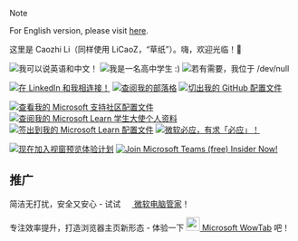 > [!NOTE]
> 
> For English version, please visit [here](./README.md).

这里是 Caozhi Li（同样使用 LiCaoZ，“草纸”）。嗨，欢迎光临！👋

![我可以说英语和中文！](https://img.shields.io/badge/英语/中文-blue?style=flat-square&label=语言) ![我是一名高中学生 :)](https://img.shields.io/badge/高中_[三年级]-purple?style=flat-square&label=教育阶段) ![若有需要，我位于 /dev/null](https://img.shields.io/badge//dev/null-white?style=flat-square&label=位置)

[![在 LinkedIn 和我相连接！](https://img.shields.io/badge/LinkedIn-%230A66C2?style=for-the-badge&logo=linkedin)](https://www.linkedin.com/in/caozhi-li/) [![查阅我的部落格](https://img.shields.io/badge/博客_[仅中文]-gray?style=for-the-badge&logo=wordpress)](https://blog.licaoz.com/) [![切出我的 GitHub 配置文件](https://img.shields.io/badge/GitHub-%23181717?style=for-the-badge&logo=github)](https://github.com/LiCaoZ)

[![查看我的 Microsoft 支持社区配置文件](https://img.shields.io/badge/Microsoft%20支持社区-志愿版主-%23f25022?style=for-the-badge)](https://answers.microsoft.com/lang/profile/adc76b1c-fc3c-4dc7-9e0d-25ea95e8affa?wt.mc_id=studentamb_203301) [![查阅我的 Microsoft Learn 学生大使个人资料](https://img.shields.io/badge/Microsoft%20Learn-学生大使-%237fba00?style=for-the-badge)](https://mvp.microsoft.com/studentambassadors/profile/1d57cd2f-1aa6-470d-96c7-3609269bb3c2?wt.mc_id=studentamb_203301) [![签出到我的 Microsoft Learn 配置文件](https://img.shields.io/badge/Microsoft%20Learn-%2300a4ef?style=for-the-badge)](https://learn.microsoft.com/users/caozhi-li/?wt.mc_id=studentamb_203301) [![微软必应，有求「必应」！](https://img.shields.io/badge/Microsoft%20必应-%23FFB900?style=for-the-badge)](https://www.bing.com?wt.mc_id=studentamb_203301)

[![现在加入视窗预览体验计划]( https://img.shields.io/badge/Windows_预览体验计划-%230079d5?style=for-the-badge)](https://www.microsoft.com/en-us/windowsinsider/about-windows-insider-program?referral=R50Y5L71&wt.mc_id=studentamb_203301) [![Join Microsoft Teams (free) Insider Now!](https://img.shields.io/badge/Teams_Insider-%23464EB8?style=for-the-badge)](https://insider.teams.com/?wt.mc_id=studentamb_203301)

## 推广

简洁无打扰，安全又安心 - 试试 [<img src="https://pcmanager.microsoft.com/favicon.ico" width="16px" /> 微软电脑管家](https://pcmanager.microsoft.com/zh-cn?wt.mc_id=studentamb_203301)！

专注效率提升，打造浏览器主页新形态 - 体验一下 [<img src="https://wowtab.microsoft.com/favicon.ico" width="24px" /> Microsoft WowTab](https://wowtab.microsoft.com/?wt.mc_id=studentamb_203301) 吧！
